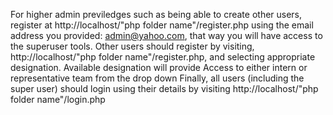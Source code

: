 For higher admin previledges such as being able to create other users, register at http://localhost/"php folder name"/register.php using the email address you provided: admin@yahoo.com, that way you will have access to the superuser tools.
Other users should register by visiting, http://localhost/"php folder name"/register.php, and selecting appropriate designation.
Available designation will provide Access to either intern or representative team from the drop down
Finally, all users (including the super user) should login using their details by visiting http://localhost/"php folder name"/login.php
